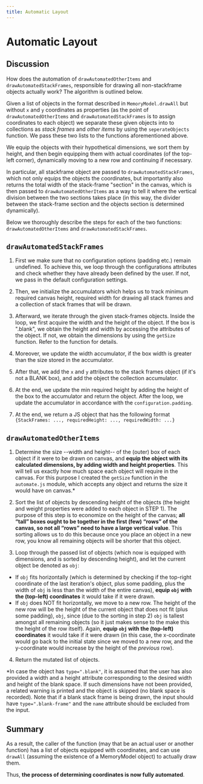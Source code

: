 ```yaml
---
title: Automatic Layout
---
```


# Automatic Layout

## Discussion

How does the automation of `drawAutomatedOtherItems` and `drawAutomatedStackFrames`,
responsible for drawing all non-stackframe objects actually work? The algorithm
is outlined below.

Given a list of objects in the format described in `MemoryModel.drawAll`
but without `x` and `y` coordinates as properties (as the point of
`drawAutomatedOtherItems` and `drawAutomatedStackFrames` is to assign
coordinates to each object) we separate these given objects into to collections as _stack frames_ and _other items_
by using the `seperateObjects` function. We pass these two lists to the functions aforementioned above.

We equip the objects with their hypothetical
dimensions, we sort them by height, and then begin equipping
them with actual coordinates (of the top-left corner),
dynamically moving to a new row and continuing if necessary.

In particular, all stackframe object are passed to `drawAutomatedStackFrames`, which not only equips the objects
the coordinates, but importantly also returns the total width of the stack-frame "section" in the canvas, which
is then passed to `drawAutomatedOtherItems` as a way to tell it where the vertical division
between the two sections takes place (in this way, the divider between the stack-frame section
and the objects section is determined dynamically).

Below we thoroughly describe the steps for each of the two functions:
`drawAutomatedOtherItems` and `drawAutomatedStackFrames`.

## `drawAutomatedStackFrames`

1. First we make sure that no configuration options (padding etc.)
   remain undefined. To achieve this, we loop through the configurations
   attributes and check whether they have already been defined by the user. If not,
   we pass in the default configuration settings.

2. Then, we initialize the accumulators which helps us to track minimum required canvas height,
   required width for drawing all stack frames and a collection of stack frames that will be drawn.

3. Afterward, we iterate through the given stack-frames objects. Inside the loop,
   we first acquire the width and the height of the object. If the box is ".blank", we obtain the height and width
   by accessing the attributes of the object. If not, we obtain the dimensions by using the `getSize` function. Refer
   to the function for details.

4. Moreover, we update the width accumulator, if the box width is greater than the size stored in the accumulator.

5. After that, we add the `x` and `y` attributes to the stack frames object (if it's not a BLANK box), and add the object
   the collection accumulator.

6. At the end, we update the min required height by adding the height of the box to the accumulator and return
   the object. After the loop, we update the accumulator in accordance with the `configuration.padding`.

7. At the end, we return a JS object that has the following format
   `{StackFrames: ..., requiredHeight: ..., requiredWidth: ...}`

## `drawAutomatedOtherItems`

1. Determine the size --width and height-- of the (outer) box of each object if it were to
   be drawn on canvas, and **equip the object with its calculated dimensions, by adding width and height properties**. This will tell us exactly how much space each
   object will require in the canvas. For this purpose I created the `getSize` function
   in the `automate.js` module, which accepts any object and returns the
   size it would have on canvas.\*

2. Sort the list of objects by descending height of the objects
   (the height and weight properties were added to each object in
   STEP 1). The purpose of this step is to economize on the height
   of the canvas; **all “tall” boxes ought to be together in the first
   (few) “rows” of the canvas, so not all “rows” need to have a
   large vertical value**. This sorting allows us to do this because
   once you place an object in a new row, you know all remaining objects
   will be shorter that this object.

3. Loop through the passed list of objects (which now is equipped
   with dimensions, and is sorted by descending height), and let the
   current object be denoted as `obj`:

-   If `obj` fits horizontally (which is determined by checking
    if the top-right coordinate of the last iteration's object,
    plus some padding, plus the width of `obj` is less than the
    width of the entire canvas), **equip `obj` with the (top-left)
    coordinates** it would take if it were drawn.
-   If `obj` does NOT fit horizontally, we move to a new row.
    The height of the new row will be the height of the current
    object that does not fit (plus some padding), `obj`, since (due to the sorting
    in step 2) `obj` is tallest amongst all remaining objects
    (so it just makes sense to the make this the height of
    the row itself).
    Again, **equip `obj` with the (top-left) coordinates** it
    would take if it were drawn (in this case, the x-coordinate
    would go back to the initial state since we moved to a new row,
    and the y-coordinate would increase by the height of the
    _previous_ row).

4. Return the mutated list of objects.

\*In case the object has `type=".blank"`, it is assumed that the user has
also provided a width and a height attribute corresponding to the desired
width and height of the blank space. If such dimensions have not been provided,
a related warning is printed and the object is skipped (no blank space is
recorded). Note that if a blank stack frame is being drawn, the input should
have `type=".blank-frame"` and the `name` attribute should be excluded from the input.

## Summary

As a result, the caller of the function (may that be an actual user
or another function) has a list of objects equipped with coordinates,
and can use `drawAll` (assuming the existence of a MemoryModel object)
to actually draw them.

Thus, **the process of determining coordinates is now fully automated**.
